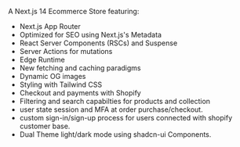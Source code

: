 
A Next.js 14 Ecommerce Store featuring:

- Next.js App Router
- Optimized for SEO using Next.js's Metadata
- React Server Components (RSCs) and Suspense
- Server Actions for mutations
- Edge Runtime
- New fetching and caching paradigms
- Dynamic OG images
- Styling with Tailwind CSS
- Checkout and payments with Shopify
- Filtering and search capabilties for products and collection
- user state session and MFA at order purchase/checkout.
- custom sign-in/sign-up process for users connected with shopify customer base.
- Dual Theme light/dark mode using shadcn-ui Components.
